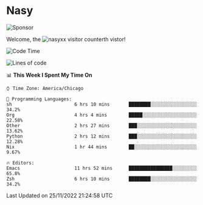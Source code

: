 # Nasy

<!--
<p align="center">
<img height="200" src="https://github-readme-stats.vercel.app/api?username=nasyxx&count_private=true&show_icons=true&theme=dracula&include_all_commits=true"/>
<img height="200" src="https://github-readme-stats.vercel.app/api/top-langs/?username=nasyxx&theme=dracula&hide=html,jupyter+notebook&count_private=true&show_icons=true"/>
</p>

  
----------------
-->

![Sponsor](https://img.shields.io/static/v1.svg?label=Sponsor&message=%E2%9D%A4&logo=GitHub&style=flat&color=pink)
 
Welcome, the ![nasyxx visitor counter](https://count.getloli.com/get/@nasyxx?theme=rule34)th vistor!
 
<!--START_SECTION:waka-->
![Code Time](http://img.shields.io/badge/Code%20Time-2%2C865%20hrs%2057%20mins-blue)

![Lines of code](https://img.shields.io/badge/From%20Hello%20World%20I%27ve%20Written-5%20Million%20lines%20of%20code-blue)

📊 **This Week I Spent My Time On** 

```text
⌚︎ Time Zone: America/Chicago

💬 Programming Languages: 
sh                       6 hrs 10 mins       ████████░░░░░░░░░░░░░░░░░   34.2% 
Org                      4 hrs 4 mins        █████░░░░░░░░░░░░░░░░░░░░   22.58% 
Other                    2 hrs 27 mins       ███░░░░░░░░░░░░░░░░░░░░░░   13.62% 
Python                   2 hrs 12 mins       ███░░░░░░░░░░░░░░░░░░░░░░   12.28% 
Nix                      1 hr 44 mins        ██░░░░░░░░░░░░░░░░░░░░░░░   9.67%

🔥 Editors: 
Emacs                    11 hrs 52 mins      ████████████████░░░░░░░░░   65.8% 
Zsh                      6 hrs 10 mins       ████████░░░░░░░░░░░░░░░░░   34.2%

```


 Last Updated on 25/11/2022 21:24:58 UTC
<!--END_SECTION:waka-->

<!-- ![visitors](https://visitor-badge.laobi.icu/badge?page_id=nasyxx.nasyxx) -->

